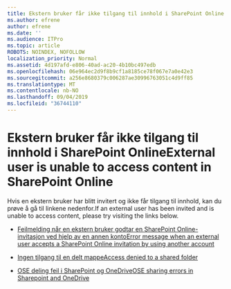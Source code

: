 ```yaml
---
title: Ekstern bruker får ikke tilgang til innhold i SharePoint Online
ms.author: efrene
author: efrene
ms.date: ''
ms.audience: ITPro
ms.topic: article
ROBOTS: NOINDEX, NOFOLLOW
localization_priority: Normal
ms.assetid: 4d197afd-e806-40ad-ac20-4b10bc497edb
ms.openlocfilehash: 06e964ec2d9f8b9cf1a8185ce78f067e7a0e42e3
ms.sourcegitcommit: a256e8680379c006287ae30996763051c4d9ff85
ms.translationtype: MT
ms.contentlocale: nb-NO
ms.lasthandoff: 09/04/2019
ms.locfileid: "36744110"
---
```

# <a name="external-user-is-unable-to-access-content-in-sharepoint-online"></a><span data-ttu-id="a9117-102">Ekstern bruker får ikke tilgang til innhold i SharePoint Online</span><span class="sxs-lookup"><span data-stu-id="a9117-102">External user is unable to access content in SharePoint Online</span></span>

<span data-ttu-id="a9117-103">Hvis en ekstern bruker har blitt invitert og ikke får tilgang til innhold, kan du prøve å gå til linkene nedenfor.</span><span class="sxs-lookup"><span data-stu-id="a9117-103">If an external user has been invited and is unable to access content, please try visiting the links below.</span></span>

- [<span data-ttu-id="a9117-104">Feilmelding når en ekstern bruker godtar en SharePoint Online-invitasjon ved hjelp av en annen konto</span><span class="sxs-lookup"><span data-stu-id="a9117-104">Error message when an external user accepts a SharePoint Online invitation by using another account</span></span>](https://docs.microsoft.com/sharepoint/support/sharing-and-permissions/error-when-external-user-accepts-an-invitation-by-using-another-account)

- [<span data-ttu-id="a9117-105">Ingen tilgang til en delt mappe</span><span class="sxs-lookup"><span data-stu-id="a9117-105">Access denied to a shared folder</span></span>](https://docs.microsoft.com/sharepoint/support/sharing-and-permissions/cannot-access-shared-folder)

- [<span data-ttu-id="a9117-106">OSE deling feil i SharePoint og OneDrive</span><span class="sxs-lookup"><span data-stu-id="a9117-106">OSE sharing errors in Sharepoint and OneDrive</span></span>](https://docs.microsoft.com/sharepoint/sharepoint-onedrive-error-message)

